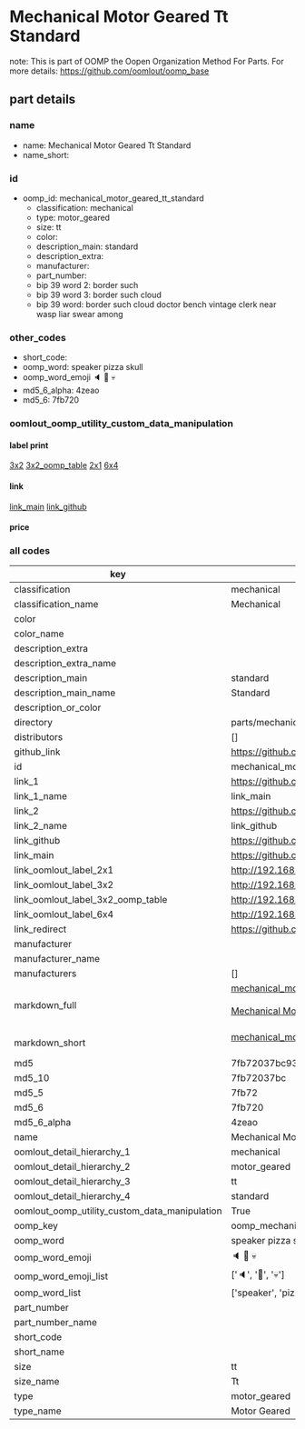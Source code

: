 # Mechanical Motor Geared Tt Standard  

note: This is part of OOMP the Oopen Organization Method For Parts. For more details: https://github.com/oomlout/oomp_base

##  part details
  







### name
* name: Mechanical Motor Geared Tt Standard
* name_short: 
### id
* oomp_id: mechanical_motor_geared_tt_standard
  * classification: mechanical
  * type: motor_geared
  * size: tt
  * color: 
  * description_main: standard
  * description_extra: 
  * manufacturer: 
  * part_number: 
  * bip 39 word 2: border such
  * bip 39 word 3: border such cloud
  * bip 39 word: border such cloud doctor bench vintage clerk near wasp liar swear among

### other_codes
* short_code: 
* oomp_word: speaker pizza skull
* oomp_word_emoji :speaker: :pizza: :skull:
* md5_6_alpha: 4zeao
* md5_6: 7fb720






### oomlout_oomp_utility_custom_data_manipulation
#### label print
[3x2](http://192.168.1.245:1112/?label=oomp%204zeao)
[3x2_oomp_table](http://192.168.1.108:1112/?label=oomp%204zeao)
[2x1](http://192.168.1.242:1112/?label=oomp%204zeao)
[6x4](http://192.168.1.55:1112/?label=oomp%204zeao)    

#### link

[link_main](https://github.com/oomlout/oomlout_oomp_version_1_messy/tree/main/parts/mechanical_motor_geared_tt_standard) [link_github](https://github.com/oomlout/oomlout_oomp_version_1_messy/tree/main/parts/mechanical_motor_geared_tt_standard)                             

#### price







### all codes 
| key | value |  
| --- | --- |  
| classification | mechanical |  
| classification_name | Mechanical |  
| color |  |  
| color_name |  |  
| description_extra |  |  
| description_extra_name |  |  
| description_main | standard |  
| description_main_name | Standard |  
| description_or_color |   |  
| directory | parts/mechanical_motor_geared_tt_standard |  
| distributors | [] |  
| github_link | https://github.com/oomlout/oomlout_oomp_part_src/tree/main/parts/mechanical_motor_geared_tt_standard |  
| id | mechanical_motor_geared_tt_standard |  
| link_1 | https://github.com/oomlout/oomlout_oomp_version_1_messy/tree/main/parts/mechanical_motor_geared_tt_standard |  
| link_1_name | link_main |  
| link_2 | https://github.com/oomlout/oomlout_oomp_version_1_messy/tree/main/parts/mechanical_motor_geared_tt_standard |  
| link_2_name | link_github |  
| link_github | https://github.com/oomlout/oomlout_oomp_version_1_messy/tree/main/parts/mechanical_motor_geared_tt_standard |  
| link_main | https://github.com/oomlout/oomlout_oomp_version_1_messy/tree/main/parts/mechanical_motor_geared_tt_standard |  
| link_oomlout_label_2x1 | http://192.168.1.242:1112/?label=oomp%204zeao |  
| link_oomlout_label_3x2 | http://192.168.1.245:1112/?label=oomp%204zeao |  
| link_oomlout_label_3x2_oomp_table | http://192.168.1.108:1112/?label=oomp%204zeao |  
| link_oomlout_label_6x4 | http://192.168.1.55:1112/?label=oomp%204zeao |  
| link_redirect | https://github.com/oomlout/oomlout_oomp_version_1_messy/tree/main/parts/mechanical_motor_geared_tt_standard |  
| manufacturer |  |  
| manufacturer_name |  |  
| manufacturers | [] |  
| markdown_full | [mechanical_motor_geared_tt_standard](none)<br>[](none)<br>[Mechanical Motor Geared Tt Standard](none)<br><br> |  
| markdown_short | [mechanical_motor_geared_tt_standard](none)<br><br> |  
| md5 | 7fb72037bc93854fd08a840457f618ce |  
| md5_10 | 7fb72037bc |  
| md5_5 | 7fb72 |  
| md5_6 | 7fb720 |  
| md5_6_alpha | 4zeao |  
| name | Mechanical Motor Geared Tt Standard |  
| oomlout_detail_hierarchy_1 | mechanical |  
| oomlout_detail_hierarchy_2 | motor_geared |  
| oomlout_detail_hierarchy_3 | tt |  
| oomlout_detail_hierarchy_4 | standard |  
| oomlout_oomp_utility_custom_data_manipulation | True |  
| oomp_key | oomp_mechanical_motor_geared_tt_standard |  
| oomp_word | speaker pizza skull |  
| oomp_word_emoji | :speaker: :pizza: :skull: |  
| oomp_word_emoji_list | [':speaker:', ':pizza:', ':skull:'] |  
| oomp_word_list | ['speaker', 'pizza', 'skull'] |  
| part_number |  |  
| part_number_name |  |  
| short_code |  |  
| short_name |  |  
| size | tt |  
| size_name | Tt |  
| type | motor_geared |  
| type_name | Motor Geared |  
